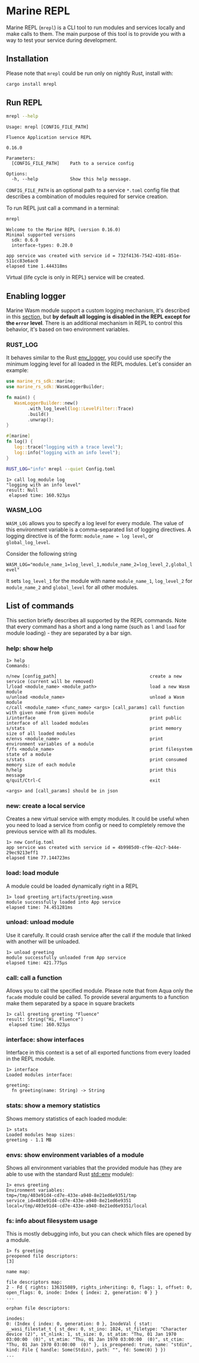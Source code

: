 # Marine REPL

Marine REPL (`mrepl`) is a CLI tool to run modules and services locally and make calls to them. The main purpose of this tool is to provide you with a way to test your service during development.

## Installation

Please note that `mrepl` could be run only on nightly Rust, install with:

```sh
cargo install mrepl
```

## Run REPL

```sh
mrepl --help
```
```
Usage: mrepl [CONFIG_FILE_PATH]

Fluence Application service REPL

0.16.0

Parameters:
  [CONFIG_FILE_PATH]    Path to a service config

Options:
  -h, --help            Show this help message.
```

`CONFIG_FILE_PATH` is an optional path to a service `*.toml` config file that describes a combination of modules required for service creation.

To run REPL just call a command in a terminal:

```sh
mrepl
```
```
Welcome to the Marine REPL (version 0.16.0)
Minimal supported versions
  sdk: 0.6.0
  interface-types: 0.20.0

app service was created with service id = 732f4136-7542-4101-851e-511cc83e6ac0
elapsed time 1.444318ms
```

Virtual (life cycle is only in REPL) service will be created.

## Enabling logger

Marine Wasm module support a custom logging mechanism, it's described in this [section](../marine-rust-sdk/developing/logging.md), but **by default all logging is disabled in the REPL except for the `error` level**. There is an additional mechanism in REPL to control this behavior, it's based on two environment variables.

### RUST_LOG

It behaves similar to the Rust [env_logger](https://rust-lang-nursery.github.io/rust-cookbook/development_tools/debugging/config_log.html), you could use specify the minimum logging level for all loaded in the REPL modules. Let's consider an example:

```rust
use marine_rs_sdk::marine;
use marine_rs_sdk::WasmLoggerBuilder;

fn main() {
   WasmLoggerBuilder::new()
        .with_log_level(log::LevelFilter::Trace)
        .build()
        .unwrap();
}

#[marine]
fn log() {
   log::trace("logging with a trace level");
   log::info("logging with an info level");
}
```

```sh
RUST_LOG="info" mrepl --quiet Config.toml
```
```
1> call log_module log
"logging with an info level"
result: Null
 elapsed time: 160.923µs
```

### WASM\_LOG

`WASM_LOG` allows you to specify a log level for every module. The value of this environment variable is a comma-separated list of logging directives. A logging directive is of the form: `module_name = log level`, or `global_log_level`.

Consider the following string

`WASM_LOG="module_name_1=log_level_1,module_name_2=log_level_2,global_level"`

It sets `log_level_1` for the module with name `module_name_1`, `log_level_2` for `module_name_2` and `global_level` for all other modules.

## List of commands

This section briefly describes all supported by the REPL commands. Note that every command has a short and a long name (such as `l` and `load` for module loading) - they are separated by a bar sign.

### help: show help

```
1> help
Commands:

n/new [config_path]                                   create a new service (current will be removed)
l/load <module_name> <module_path>                    load a new Wasm module
u/unload <module_name>                                unload a Wasm module
c/call <module_name> <func_name> <args> [call_params] call function with given name from given module
i/interface                                           print public interface of all loaded modules
s/stats                                               print memory size of all loaded modules
e/envs <module_name>                                  print environment variables of a module
f/fs <module_name>                                    print filesystem state of a module
s/stats                                               print consumed memory size of each module
h/help                                                print this message
q/quit/Ctrl-C                                         exit

<args> and [call_params] should be in json
```

### new: create a local service

Creates a new virtual service with empty modules. It could be useful when you need to load a service from config or need to completely remove the previous service with all its modules.

```
1> new Config.toml
app service was created with service id = 4b9985d0-cf9e-42c7-b44e-29ec9213eff1
elapsed time 77.144723ms
```

### load: load module

A module could be loaded dynamically right in a REPL

```
1> load greeting artifacts/greeting.wasm
module successfully loaded into App service
elapsed time: 74.451281ms
```

### unload: unload module

Use it carefully. It could crash service after the call if the module that linked with another will be unloaded.

```
1> unload greeting
module successfully unloaded from App service
elapsed time: 421.775µs
```

### call: call a function

Allows you to call the specified module. Please note that from Aqua only the `facade` module could be called. To provide several arguments to a function make them separated by a space in square brackets

```
1> call greeting greeting "Fluence"
result: String("Hi, Fluence")
 elapsed time: 160.923µs
```

### interface: show interfaces

Interface in this context is a set of all exported functions from every loaded in the REPL module.

```
1> interface
Loaded modules interface:

greeting:
  fn greeting(name: String) -> String
```

### stats: show a memory statistics

Shows memory statistics of each loaded module:

```
1> stats
Loaded modules heap sizes:
greeting - 1.1 MB
```

### envs: show environment variables of a module

Shows all environment variables that the provided module has (they are able to use with the standard Rust [std::env](https://doc.rust-lang.org/std/env) module):

```
1> envs greeting
Environment variables:
tmp=/tmp/403e91d4-cd7e-433e-a940-8e21ed6e9351/tmp
service_id=403e91d4-cd7e-433e-a940-8e21ed6e9351
local=/tmp/403e91d4-cd7e-433e-a940-8e21ed6e9351/local
```

### fs: info about filesystem usage

This is mostly debugging info, but you can check which files are opened by a module.
<!-- cSpell:disable -->
```
1> fs greeting
preopened file descriptors:
[3]

name map:

file descriptors map:
2 - Fd { rights: 136315089, rights_inheriting: 0, flags: 1, offset: 0, open_flags: 0, inode: Index { index: 2, generation: 0 } }
...

orphan file descriptors:

inodes:
0: (Index { index: 0, generation: 0 }, InodeVal { stat: __wasi_filestat_t { st_dev: 0, st_ino: 1024, st_filetype: "Character device (2)", st_nlink: 1, st_size: 0, st_atim: "Thu, 01 Jan 1970 03:00:00  (0)", st_mtim: "Thu, 01 Jan 1970 03:00:00  (0)", st_ctim: "Thu, 01 Jan 1970 03:00:00  (0)" }, is_preopened: true, name: "stdin", kind: File { handle: Some(Stdin), path: "", fd: Some(0) } })
...
```
<!-- cSpell:enable -->
